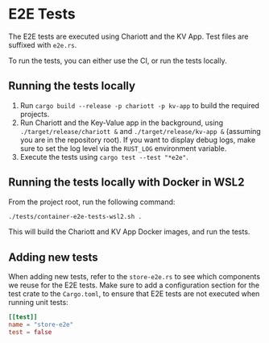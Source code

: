 # E2E Tests

The E2E tests are executed using Chariott and the KV App. Test files are
suffixed with `e2e.rs`.

To run the tests, you can either use the CI, or run the tests locally.

## Running the tests locally

1. Run `cargo build --release -p chariott -p kv-app` to build the required projects.
2. Run Chariott and the Key-Value app in the background, using
`./target/release/chariott &` and `./target/release/kv-app &` (assuming you are
in the repository root). If you want to display debug logs, make sure to set the
log level via the `RUST_LOG` environment variable.
3. Execute the tests using `cargo test --test "*e2e"`.

## Running the tests locally with Docker in WSL2

From the project root, run the following command:

```bash
./tests/container-e2e-tests-wsl2.sh .
```

This will build the Chariott and KV App Docker images, and run the tests.

## Adding new tests

When adding new tests, refer to the `store-e2e.rs` to see which components we
reuse for the E2E tests. Make sure to add a configuration section for the test
crate to the `Cargo.toml`, to ensure that E2E tests are not executed when
running unit tests:

```toml
[[test]]
name = "store-e2e"
test = false
```
